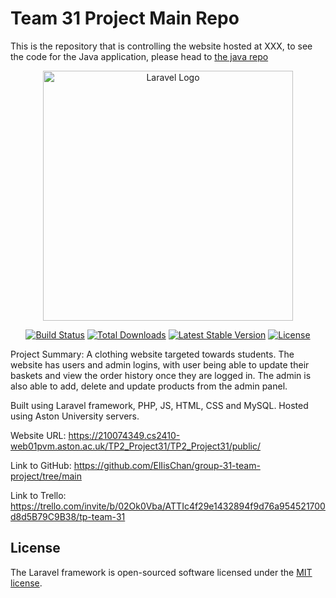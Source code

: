 <h1>Team 31 Project Main Repo</h1>
<p>This is the repository that is controlling the website hosted at XXX, to see the code for the Java application, please head to <a href="https://github.com/ElIisChan/group-31-team-project-java">the java repo</a></p>

<p align="center"><a href="https://laravel.com" target="_blank"><img src="https://raw.githubusercontent.com/laravel/art/master/logo-lockup/5%20SVG/2%20CMYK/1%20Full%20Color/laravel-logolockup-cmyk-red.svg" width="400" alt="Laravel Logo"></a></p>

<p align="center">
<a href="https://travis-ci.org/laravel/framework"><img src="https://travis-ci.org/laravel/framework.svg" alt="Build Status"></a>
<a href="https://packagist.org/packages/laravel/framework"><img src="https://img.shields.io/packagist/dt/laravel/framework" alt="Total Downloads"></a>
<a href="https://packagist.org/packages/laravel/framework"><img src="https://img.shields.io/packagist/v/laravel/framework" alt="Latest Stable Version"></a>
<a href="https://packagist.org/packages/laravel/framework"><img src="https://img.shields.io/packagist/l/laravel/framework" alt="License"></a>
</p>


Project Summary: A clothing website targeted towards students. The website has users and admin logins, with user being able to update their baskets and view the order history once they are logged in. The admin is also able to add, delete and update products from the admin panel.

Built using Laravel framework, PHP, JS, HTML, CSS and MySQL. Hosted using Aston University servers.

Website URL: https://210074349.cs2410-web01pvm.aston.ac.uk/TP2_Project31/TP2_Project31/public/ 

Link to GitHub: https://github.com/ElIisChan/group-31-team-project/tree/main

Link to Trello: https://trello.com/invite/b/02Ok0Vba/ATTIc4f29e1432894f9d76a954521700d8d5B79C9B38/tp-team-31




## License

The Laravel framework is open-sourced software licensed under the [MIT license](https://opensource.org/licenses/MIT).
